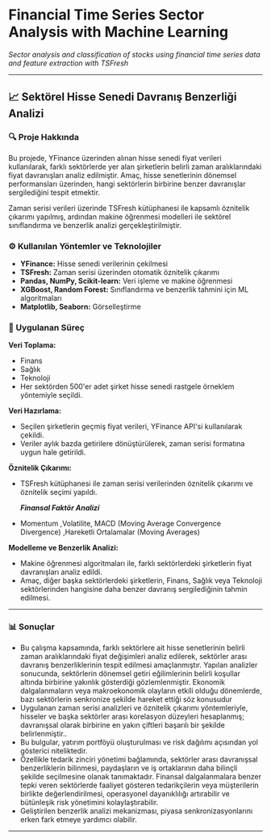 # Financial Time Series Sector Analysis with Machine Learning 
*Sector analysis and classification of stocks using financial time series data and feature extraction with TSFresh*

---

## 📈 Sektörel Hisse Senedi Davranış Benzerliği Analizi

### 🔍 Proje Hakkında  
Bu projede, YFinance üzerinden alınan hisse senedi fiyat verileri kullanılarak, farklı sektörlerde yer alan şirketlerin belirli zaman aralıklarındaki fiyat davranışları analiz edilmiştir. Amaç, hisse senetlerinin dönemsel performansları üzerinden, hangi sektörlerin birbirine benzer davranışlar sergilediğini tespit etmektir.

Zaman serisi verileri üzerinde TSFresh kütüphanesi ile kapsamlı öznitelik çıkarımı yapılmış, ardından makine öğrenmesi modelleri ile sektörel sınıflandırma ve benzerlik analizi gerçekleştirilmiştir.

### ⚙️ Kullanılan Yöntemler ve Teknolojiler  
- **YFinance:** Hisse senedi verilerinin çekilmesi  
- **TSFresh:** Zaman serisi üzerinden otomatik öznitelik çıkarımı  
- **Pandas, NumPy, Scikit-learn:** Veri işleme ve makine öğrenmesi  
- **XGBoost, Random Forest:** Sınıflandırma ve benzerlik tahmini için ML algoritmaları  
- **Matplotlib, Seaborn:** Görselleştirme  

### 🧠 Uygulanan Süreç  

**Veri Toplama:**   
  - Finans  
  - Sağlık  
  - Teknoloji  
- Her sektörden 500'er adet şirket hisse senedi rastgele örneklem yöntemiyle seçildi.

**Veri Hazırlama:**  
- Seçilen şirketlerin geçmiş fiyat verileri, YFinance API'si kullanılarak çekildi.  
- Veriler aylık bazda getirilere dönüştürülerek, zaman serisi formatına uygun hale getirildi.

**Öznitelik Çıkarımı:**  
- TSFresh kütüphanesi ile zaman serisi verilerinden öznitelik çıkarımı ve öznitelik seçimi yapıldı.

  ***Finansal Faktör Analizi***
- Momentum  ,Volatilite, MACD (Moving Average Convergence Divergence)  ,Hareketli Ortalamalar (Moving Averages)  

**Modelleme ve Benzerlik Analizi:**  
- Makine öğrenmesi algoritmaları ile, farklı sektörlerdeki şirketlerin fiyat davranışları analiz edildi.  
- Amaç, diğer başka sektörlerdeki şirketlerin, Finans, Sağlık veya Teknoloji sektörlerinden hangisine daha benzer davranış sergilediğinin tahmin edilmesi.
---

### 📊 Sonuçlar  
- Bu çalışma kapsamında, farklı sektörlere ait hisse senetlerinin belirli zaman aralıklarındaki fiyat değişimleri analiz edilerek, sektörler arası davranış benzerliklerinin tespit edilmesi amaçlanmıştır. Yapılan analizler sonucunda, sektörlerin dönemsel getiri eğilimlerinin belirli koşullar altında birbirine yakınlık gösterdiği gözlemlenmiştir. Ekonomik dalgalanmaların veya makroekonomik olayların etkili olduğu dönemlerde, bazı sektörlerin senkronize şekilde hareket ettiği söz konusudur 
- Uygulanan zaman serisi analizleri ve öznitelik çıkarımı yöntemleriyle, hisseler ve başka sektörler arası korelasyon düzeyleri hesaplanmış; davranışsal olarak birbirine en yakın çiftleri başarılı bir şekilde belirlenmiştir..  
- Bu bulgular, yatırım portföyü oluşturulması ve risk dağılımı açısından yol gösterici niteliktedir.  
- Özellikle tedarik zinciri yönetimi bağlamında, sektörler arası davranışsal benzerliklerin bilinmesi, paydaşların ve iş ortaklarının daha bilinçli şekilde seçilmesine olanak tanımaktadır. Finansal dalgalanmalara benzer tepki veren sektörlerde faaliyet gösteren tedarikçilerin veya müşterilerin birlikte değerlendirilmesi, operasyonel dayanıklılığı artırabilir ve bütünleşik risk yönetimini kolaylaştırabilir.
- Geliştirilen benzerlik analizi mekanizması, piyasa senkronizasyonlarını erken fark etmeye yardımcı olabilir.
---






